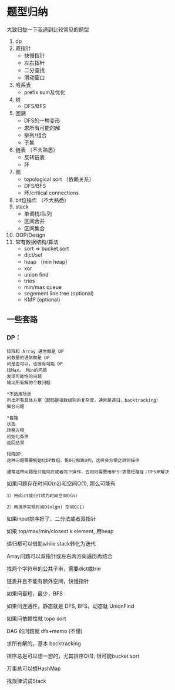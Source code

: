 # 题型归纳
大致归拢一下我遇到比较常见的题型
1. dp
2. 双指针
    * 快慢指针
    * 左右指针
    * 二分查找
    * 滑动窗口
3. 哈系表
    * prefix sum及优化
4. 树
    * DFS/BFS
5. 回溯
    * DFS的一种变形
    * 求所有可能的解
    * 排列/组合
    * 子集
6. 链表 （不大熟悉）
    * 反转链表
    * 环
7. 图
    * topological sort （依赖关系）
    * DFS/BFS
    * 环/critical connections
8. bit位操作 （不大熟悉）
9. stack
    * 单调栈/队列
    * 区间合并
    * 区间集合
10. OOP/Design
11. 常有数据结构/算法
    * sort => bucket sort
    * dict/set
    * heap （min heap）
    * xor
    * union find
    * tries
    * min/max queue
    * segement line tree (optional)
    * KMP (optional)

## 一些套路

### DP：
    矩阵和 Array 通常都是 DP
    问数量的通常都是 DP
    问是否可以，也很有可能 DP
    找Max， Min的问题
    发现可能性的问题
    输出所有解的个数问题

    *不适用场景
    列出所有具体方案（起码是指数级别的复杂度，通常是递归，backtracking）
    集合问题

    *套路
    状态
    转移方程
    初始化条件
    返回结果

    矩阵DP:
    这种问题需要初始化DP数组，第0行和第0列，这样会方便之后的操作

    通常这种问题是只能向右或者向下操作，否则则需要用BFS–求最短路径；DFS来解决

如果问题存在时间O(n2)和空间O(1), 那么可能有 

    1）用dict或set转为时间空间O(n) 

    2）用排序实现时间O(nlgn) 空间O(1)

如果input排序好了，二分法或者双指针

如果 top/max/min/closest k element, 用heap

递归都可以借助while stack转化为迭代

Array问题可以双指针或左右两方向遍历再结合

找两个字符串的公共子串，需要dict或trie

链表并且不能有额外空间，快慢指针

如果问最短，最少，BFS

如果问连通性，静态就是 DFS, BFS，动态就 UnionFind

如果问依赖性就 topo sort

DAG 的问题就 dfs+memo (不懂)

求所有解的，基本 backtracking

排序总是可以想一想的，尤其排序O(1), 很可能bucket sort

万事总可以想HashMap

找规律试试Stack
